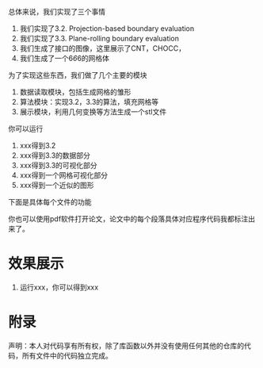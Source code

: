 总体来说，我们实现了三个事情

1. 我们实现了3.2. Projection-based boundary evaluation
2. 我们实现了3.3. Plane-rolling boundary evaluation
3. 我们生成了接口的图像，这里展示了CNT，CHOCC，
4. 我们生成了一个6*6*6的网格体


为了实现这些东西，我们做了几个主要的模块

1. 数据读取模块，包括生成网格的雏形
2. 算法模块：实现3.2，3.3的算法，填充网格等
3. 展示模块，利用几何变换等方法生成一个stl文件

你可以运行

1. xxx得到3.2
2. xxx得到3.3的数据部分
3. xxx得到3.3的可视化部分
4. xxx得到一个网格可视化部分
5. xxx得到一个近似的图形

下面是具体每个文件的功能


你也可以使用pdf软件打开论文，论文中的每个段落具体对应程序代码我都标注出来了。

# 效果展示
1. 运行xxx，你可以得到xxx

# 附录

声明：本人对代码享有所有权，除了库函数以外并没有使用任何其他的仓库的代码，所有文件中的代码独立完成。
